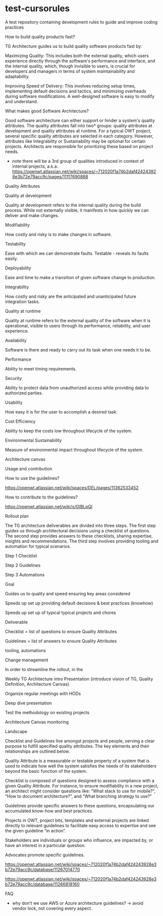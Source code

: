 # test-cursorules
A test repository containing development rules to guide and improve coding practices

How to build quality products fast?

TG Architecture guides us to build quality software products fast by:

Maximizing Quality: This includes both the external quality, which users experience directly through the software's performance and interface, and the internal quality, which, though invisible to users, is crucial for developers and managers in terms of system maintainability and adaptability.

Improving Speed of Delivery: This involves reducing setup times, implementing default decisions and tactics, and minimizing overheads during software modifications. A well-designed software is easy to modify and understand. 

What makes good Software Architecture? 

Good software architecture can either support or hinder a system's quality attributes. The quality attributes fall into two* groups: quality attributes at development and quality attributes at runtime. For a typical OWT project, several specific quality attributes are selected in each category. However, attributes like Integrability or Sustainability may be optional for certain projects. Architects are responsible for prioritizing these based on project needs.





* note there will be a 3rd group of qualities introduced in context of internal projects, a.k.a. https://openwt.atlassian.net/wiki/spaces/~712020f1a74b2daf424243928e3b72e79acc9c/pages/11117690888  

Quality Attributes

Quality at development

Quality at development refers to the internal quality during the build process. While not externally visible, it manifests in how quickly we can deliver and make changes.

Modifiability

How costly and risky is to make changes in software.

Testability

Ease with which we can demonstrate faults. Testable - reveals its faults easily.

Deployability

Ease and time to make a transition of given software change to production. 

Integrability

How costly and risky are the anticipated and unanticipated future integration tasks.

Quality at runtime

Quality at runtime refers to the external quality of the software when it is operational, visible to users through its performance, reliability, and user experience.

Availability

Software is there and ready to carry out its task when one needs it to be.

Performance

Ability to meet timing requirements.

Security

Ability to protect data from unauthorized access while providing data to authorized parties.

Usability

How easy it is for the user to accomplish a desired task.  

Cost Efficiency

Ability to keep the costs low throughout lifecycle of the system.

Environmental Sustainability

Measure of environmental impact throughout lifecycle of the system.



Architecture canvas







Usage and contribution

How to use the guidelines?

https://openwt.atlassian.net/wiki/spaces/DEL/pages/11362533452

 

How to contribute to the guidelines?

https://openwt.atlassian.net/wiki/x/GIBLpQI

 

Rollout plan

The TG architecture deliverables are divided into three steps. The first step guides us through architectural decisions using a checklist of questions. The second step provides answers to these checklists, sharing expertise, insights and recommendations. The third step involves providing tooling and automation for typical scenarios.



Step 1
Checklist

Step 2
Guidelines

Step 3
Automations

Goal

Guides us to quality and speed ensuring key areas considered

Speeds up set up providing default decisions & best practices (knowhow)

Speeds up set up of typical typical projects and chores

Deliverable

Checklist = list of questions to ensure Quality Attributes

Guidelines = list of answers to ensure Quality Attributes

tooling, automations

Change management

In order to streamline the rollout, in the  

Weekly TG Architecture intro Presentation (introduce vision of TG, Quality Definition, Architecture Canvas) 

Organize regular meetings with HODs 

Deep dive presentation

Test the methodology on existing projects

Architecture Canvas monitoring 

Landscape

Checklist and Guidelines live amongst projects and people, serving a clear purpose to fulfill specified quality attributes. The key elements and their relationships are outlined below. 

Quality Attribute is a measurable or testable property of a system that is used to indicate how well the system satisfies the needs of its stakeholders beyond the basic function of the system.

Checklist is composed of questions designed to assess compliance with a given Quality Attribute. For instance, to ensure modifiability in a new project, an architect might consider questions like: “What stack to use for mobile?”, “How to document architecture?”, and “What branching strategy to use?”

Guidelines provide specific answers to these questions, encapsulating our accumulated know-how and best practices. 

Projects in OWT, project bits, templates and external projects are linked directly to relevant guidelines to facilitate easy access to expertise and see the given guideline “in action”.

Stakeholders are individuals or groups who influence, are impacted by, or have an interest in a particular question.

Advocates promote specific guidelines.



https://openwt.atlassian.net/wiki/spaces/~712020f1a74b2daf424243928e3b72e79acc9c/database/11267014770

https://openwt.atlassian.net/wiki/spaces/~712020f1a74b2daf424243928e3b72e79acc9c/database/11266818160





FAQ
- why don’t we use AWS or Azure architecture guidelines? → avoid vendor lock, not covering every aspect.


